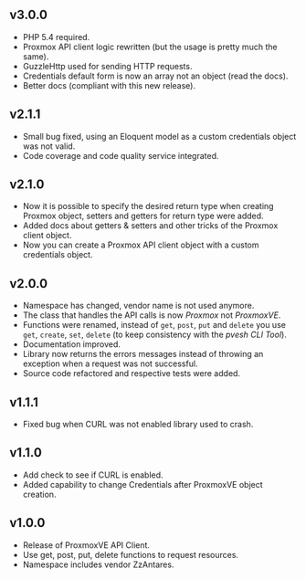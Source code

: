 v3.0.0
------

- PHP 5.4 required.
- Proxmox API client logic rewritten (but the usage is pretty much the same).
- GuzzleHttp used for sending HTTP requests.
- Credentials default form is now an array not an object (read the docs).
- Better docs (compliant with this new release).


v2.1.1
------

- Small bug fixed, using an Eloquent model as a custom credentials object was not valid.
- Code coverage and code quality service integrated.


v2.1.0
------

- Now it is possible to specify the desired return type when creating Proxmox object, setters and getters for return type were added.
- Added docs about getters & setters and other tricks of the Proxmox client object.
- Now you can create a Proxmox API client object with a custom credentials object.


v2.0.0
------

- Namespace has changed, vendor name is not used anymore.
- The class that handles the API calls is now *Proxmox* not *ProxmoxVE*.
- Functions were renamed, instead of `get`, `post`, `put` and `delete` you use `get`, `create`, `set`, `delete` (to keep consistency with the *pvesh CLI Tool*).
- Documentation improved.
- Library now returns the errors messages instead of throwing an exception when a request was not successful.
- Source code refactored and respective tests were added.


v1.1.1
------

- Fixed bug when CURL was not enabled library used to crash.


v1.1.0
------

- Add check to see if CURL is enabled.
- Added capability to change Credentials after ProxmoxVE object creation.


v1.0.0
------

- Release of ProxmoxVE API Client.
- Use get, post, put, delete functions to request resources.
- Namespace includes vendor ZzAntares.
